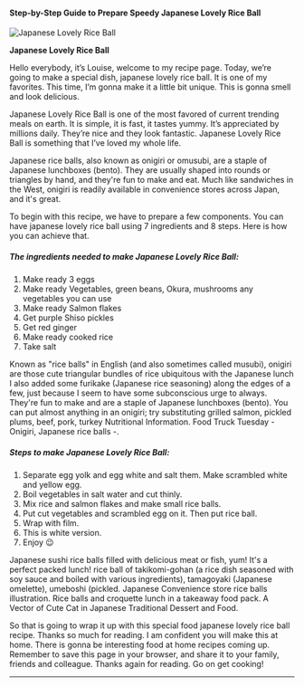             

#### Step-by-Step Guide to Prepare Speedy Japanese Lovely Rice Ball

![Japanese Lovely Rice Ball](https://img-global.cpcdn.com/recipes/364d27f2b60d1ddb/751x532cq70/japanese-lovely-rice-ball-recipe-main-photo.jpg)

**Japanese Lovely Rice Ball**

Hello everybody, it’s Louise, welcome to my recipe page. Today, we’re going to make a special dish, japanese lovely rice ball. It is one of my favorites. This time, I’m gonna make it a little bit unique. This is gonna smell and look delicious.

Japanese Lovely Rice Ball is one of the most favored of current trending meals on earth. It is simple, it is fast, it tastes yummy. It’s appreciated by millions daily. They’re nice and they look fantastic. Japanese Lovely Rice Ball is something that I’ve loved my whole life.

Japanese rice balls, also known as onigiri or omusubi, are a staple of Japanese lunchboxes (bento). They are usually shaped into rounds or triangles by hand, and they're fun to make and eat. Much like sandwiches in the West, onigiri is readily available in convenience stores across Japan, and it's great.

To begin with this recipe, we have to prepare a few components. You can have japanese lovely rice ball using 7 ingredients and 8 steps. Here is how you can achieve that.

##### The ingredients needed to make Japanese Lovely Rice Ball:

1.  Make ready 3 eggs
2.  Make ready Vegetables, green beans, Okura, mushrooms any vegetables you can use
3.  Make ready Salmon flakes
4.  Get purple Shiso pickles
5.  Get red ginger
6.  Make ready cooked rice
7.  Take salt

Known as "rice balls" in English (and also sometimes called musubi), onigiri are those cute triangular bundles of rice ubiquitous with the Japanese lunch I also added some furikake (Japanese rice seasoning) along the edges of a few, just because I seem to have some subconscious urge to always. They're fun to make and are a staple of Japanese lunchboxes (bento). You can put almost anything in an onigiri; try substituting grilled salmon, pickled plums, beef, pork, turkey Nutritional Information. Food Truck Tuesday - Onigiri, Japanese rice balls -.

##### Steps to make Japanese Lovely Rice Ball:

1.  Separate egg yolk and egg white and salt them. Make scrambled white and yellow egg.
2.  Boil vegetables in salt water and cut thinly.
3.  Mix rice and salmon flakes and make small rice balls.
4.  Put cut vegetables and scrambled egg on it. Then put rice ball.
5.  Wrap with film.
6.  This is white version.
7.  Enjoy 😉

Japanese sushi rice balls filled with delicious meat or fish, yum! It's a perfect packed lunch! rice ball of takikomi-gohan (a rice dish seasoned with soy sauce and boiled with various ingredients), tamagoyaki (Japanese omelette), umeboshi (pickled. Japanese Convenience store rice balls illustration. Rice balls and croquette lunch in a takeaway food pack. A Vector of Cute Cat in Japanese Traditional Dessert and Food.

So that is going to wrap it up with this special food japanese lovely rice ball recipe. Thanks so much for reading. I am confident you will make this at home. There is gonna be interesting food at home recipes coming up. Remember to save this page in your browser, and share it to your family, friends and colleague. Thanks again for reading. Go on get cooking!

* * *